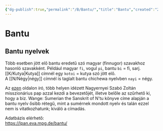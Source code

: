 ```yaml
---
{"dg-publish":true,"permalink":"/B/Bantu/","title":"Bantu","created":"2023-11-09T07:24","updated":"2024-10-23T20:21"}
---
```



# Bantu

## Bantu nyelvek

Több esetben jött elő bantu eredetű szó magyar (finnugor) szavakhoz hasonló szavakként. Például magyar `fi`, vogul `pi`, bantu `bi` = fi, sarj. [[K/Kutya\|Kutya]] címnél egy `kotoi` = kutya szó jött elő.  
A [[N/Négy\|négy]] címnél is taglalt bantu chichewa nyelvben `nayi` = négy.  

Az [ezen](https://forum.unilang.org/viewtopic.php%3Ft%3D2545) oldalon író, több helyen idézett Nagyernyei Szabó Zoltán misszionárius pap azzal kezdi a bevezetőjét, illetve belőle az szűrhető ki, hogy a biz. Wange: Sumerian the Sanskrit of N'tu könyve címe alapján a bantu nyelv ősibb rétegű, mint a sumérnek mondott nyelv és talán ezzel nem is vitatkozhatunk; kiváló a címadás.  

Adatbázis elérhető:  
https://lpan.eva.mpg.de/bantu/